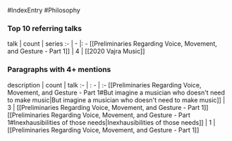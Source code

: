 #IndexEntry #Philosophy

### Top 10 referring talks
talk | count | series
:- | - |: -
[[Preliminaries Regarding Voice, Movement, and Gesture - Part 1]] | 4 | [[2020 Vajra Music]]

### Paragraphs with 4+ mentions
description | count | talk
:- | : - | :-
[[Preliminaries Regarding Voice, Movement, and Gesture - Part 1#But imagine a musician who doesn't need to make music\|But imagine a musician who doesn't need to make music]] | 3 | [[Preliminaries Regarding Voice, Movement, and Gesture - Part 1]]
[[Preliminaries Regarding Voice, Movement, and Gesture - Part 1#Inexhausibilities of those needs\|Inexhausibilities of those needs]] | 1 | [[Preliminaries Regarding Voice, Movement, and Gesture - Part 1]]

